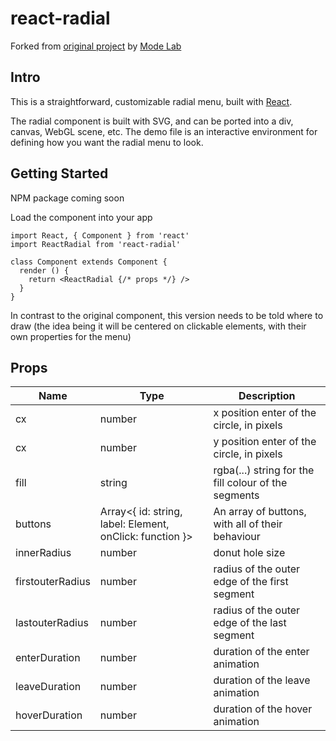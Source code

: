 # react-radial

Forked from [original project](https://github.com/modelab/react-radial) by [Mode Lab](https://modelab.is)

## Intro

This is a straightforward, customizable radial menu, built with [React](https://facebook.github.io/react/).

The radial component is built with SVG, and can be ported into a div, canvas, WebGL scene, etc. The demo file is an interactive environment for defining how you want the radial menu to look.

## Getting Started

NPM package coming soon

Load the component into your app
```
import React, { Component } from 'react'
import ReactRadial from 'react-radial'

class Component extends Component {
  render () {
    return <ReactRadial {/* props */} />
  }
}
```

In contrast to the original component, this version needs to be told where to draw (the idea being it will be centered on clickable elements, with their own properties for the menu)

## Props

| Name             | Type                                                     | Description                                          |
| ---------------- | -------------------------------------------------------- | ---------------------------------------------------- |
| cx               | number                                                   | x position enter of the circle, in pixels            |
| cx               | number                                                   | y position enter of the circle, in pixels            |
| fill             | string                                                   | rgba(...) string for the fill colour of the segments |
| buttons          | Array<{ id: string, label: Element, onClick: function }> | An array of buttons, with all of their behaviour     |
| innerRadius      | number                                                   | donut hole size                                      |
| firstouterRadius | number                                                   | radius of the outer edge of the first segment        |
| lastouterRadius  | number                                                   | radius of the outer edge of the last segment         |
| enterDuration    | number                                                   | duration of the enter animation                      |
| leaveDuration    | number                                                   | duration of the leave animation                      |
| hoverDuration    | number                                                   | duration of the hover animation                      |
